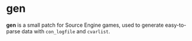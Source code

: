 # gen

**gen** is a small patch for Source Engine games, used to generate easy-to-parse data
with `con_logfile` and `cvarlist`.